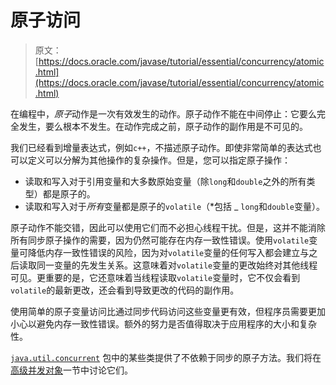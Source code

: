 # 原子访问

> 原文： [https://docs.oracle.com/javase/tutorial/essential/concurrency/atomic.html](https://docs.oracle.com/javase/tutorial/essential/concurrency/atomic.html)

在编程中，*原子*动作是一次有效发生的动作。原子动作不能在中间停止：它要么完全发生，要么根本不发生。在动作完成之前，原子动作的副作用是不可见的。

我们已经看到增量表达式，例如`c++`，不描述原子动作。即使非常简单的表达式也可以定义可以分解为其他操作的复杂操作。但是，您可以指定原子操作：

*   读取和写入对于引用变量和大多数原始变量（除`long`和`double`之外的所有类型）都是原子的。
*   读取和写入对于*所有*变量都是原子的`volatile`（*包括 _ `long`和`double`变量）。

原子动作不能交错，因此可以使用它们而不必担心线程干扰。但是，这并不能消除所有同步原子操作的需要，因为仍然可能存在内存一致性错误。使用`volatile`变量可降低内存一致性错误的风险，因为对`volatile`变量的任何写入都会建立与之后读取同一变量的先发生关系。这意味着对`volatile`变量的更改始终对其他线程可见。更重要的是，它还意味着当线程读取`volatile`变量时，它不仅会看到`volatile`的最新更改，还会看到导致更改的代码的副作用。

使用简单的原子变量访问比通过同步代码访问这些变量更有效，但程序员需要更加小心以避免内存一致性错误。额外的努力是否值得取决于应用程序的大小和复杂性。

[`java.util.concurrent`](https://docs.oracle.com/javase/8/docs/api/java/util/concurrent/package-summary.html) 包中的某些类提供了不依赖于同步的原子方法。我们将在[高级并发对象](highlevel.html)一节中讨论它们。